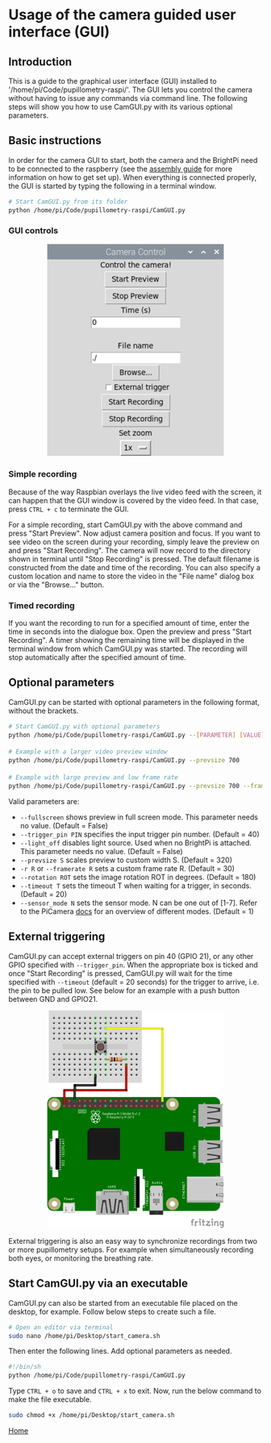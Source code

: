 
# Usage of the camera guided user interface (GUI)

## Introduction
This is a guide to the graphical user interface (GUI) installed to '/home/pi/Code/pupillometry-raspi/'. The GUI lets you control the camera without having to issue any commands via command line. The following steps will show you how to use CamGUI.py with its various optional parameters.

## Basic instructions
In order for the camera GUI to start, both the camera and the BrightPi need to be connected to the raspberry (see the [assembly guide](./ASSEMBLY.md) for more information on how to get set up).
When everything is connected properly, the GUI is started by typing the following in a terminal window.

```bash
# Start CamGUI.py from its folder
python /home/pi/Code/pupillometry-raspi/CamGUI.py
```

### GUI controls
<p align="center">
  <img width="350" src="assets/images/GUI.png">
</p>

### Simple recording
Because of the way Raspbian overlays the live video feed with the screen, it can happen that the GUI window is covered by the video feed. In that case, press `CTRL + c` to terminate the GUI.


For a simple recording, start CamGUI.py with the above command and press "Start Preview". Now adjust camera position and focus. If you want to see video on the screen during your recording, simply leave the preview on and press "Start Recording". The camera will now record to the directory shown in terminal until "Stop Recording" is pressed. The default filename is constructed from the date and time of the recording. You can also specify a custom location and name to store the video in the "File name" dialog box or via the "Browse..." button.

### Timed recording
If you want the recording to run for a specified amount of time, enter the time in seconds into the dialogue box. Open the preview and press "Start Recording". A timer showing the remaining time will be displayed in the terminal window from which CamGUI.py was started. The recording will stop automatically after the specified amount of time.

## Optional parameters
CamGUI.py can be started with optional parameters in the following format, without the brackets.

```bash
# Start CamGUI.py with optional parameters
python /home/pi/Code/pupillometry-raspi/CamGUI.py --[PARAMETER] [VALUE]

# Example with a larger video preview window
python /home/pi/Code/pupillometry-raspi/CamGUI.py --prevsize 700

# Example with large preview and low frame rate
python /home/pi/Code/pupillometry-raspi/CamGUI.py --prevsize 700 --framerate 5
```

Valid parameters are:

+ `--fullscreen` shows preview in full screen mode. This parameter needs no value. (Default = False)
+ `--trigger_pin PIN` specifies the input trigger pin number. (Default = 40)
+ `--light_off` disables light source. Used when no BrightPi is attached. This parameter needs no value. (Default = False)
+ `--prevsize S` scales preview to custom width S. (Default = 320)
+ `-r R` or `--framerate R` sets a custom frame rate R. (Default = 30)
+ `--rotation ROT` sets the image rotation ROT in degrees. (Default = 180)
+ `--timeout T` sets the timeout T when waiting for a trigger, in seconds. (Default = 20)
+ `--sensor_mode N` sets the sensor mode. N can be one out of [1-7]. Refer to the PiCamera [docs](https://picamera.readthedocs.io/en/release-1.12/fov.html#camera-modes) for an overview of different modes. (Default = 1)

## External triggering
CamGUI.py can accept external triggers on pin 40 (GPIO 21), or any other GPIO specified with `--trigger_pin`. When the appropriate box is ticked and once "Start Recording" is pressed, CamGUI.py will wait for the time specified with `--timeout` (default = 20 seconds) for the trigger to arrive, i.e. the pin to be pulled low. See below for an example with a push button between GND and GPIO21.

<p align="center">
  <img width="350" src="assets/images/raspi_trigger_fritzing.png">
</p>

External triggering is also an easy way to synchronize recordings from two or more pupillometry setups. For example when simultaneously recording both eyes, or monitoring the breathing rate.

## Start CamGUI.py via an executable
CamGUI.py can also be started from an executable file placed on the desktop, for example. Follow below steps to create such a file.

```bash
# Open an editor via terminal
sudo nano /home/pi/Desktop/start_camera.sh
```

Then enter the following lines. Add optional parameters as needed.

```bash
#!/bin/sh
python /home/pi/Code/pupillometry-raspi/CamGUI.py
```

Type `CTRL + o` to save and `CTRL + x` to exit. Now, run the below command to make the file executable.

```bash
sudo chmod +x /home/pi/Desktop/start_camera.sh
```

[Home](./index.html)
